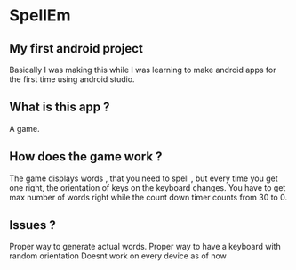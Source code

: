 # SpellEm

## My first android project

Basically I was making this while I was learning to make android apps for the first time using android studio.

## What is this app ?

A game.

## How does the game work ?

The game displays words , that you need to spell , but every time you get one right, the orientation of keys on the keyboard changes.
You have to get max number of words right while the count down timer counts from 30 to 0.

## Issues ?

Proper way to generate actual words.
Proper way to have a keyboard with random orientation
Doesnt work on every device as of now
